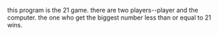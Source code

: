 this program is the 21 game. there are two players--player and the computer. the one who get the biggest number
less than or equal to 21 wins.
